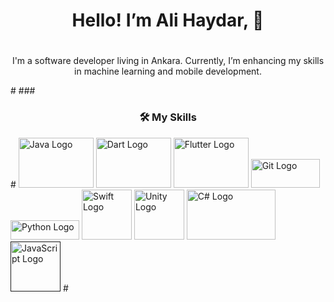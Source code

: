 <!--
### <h3 align="center">📂 My Projects</h3>
#
#### <h3 align="center">Student Information System</h3>

Student Information System Due to my interest in mobile development, I am enhancing the sample student information system application provided in Engin Demiroğ's course at BTK Academy by adding my own features.

![Dart](https://img.shields.io/badge/Dart-00BFFF?style=flat&logo=dart&logoColor=white) ![Flutter](https://img.shields.io/badge/Flutter-02569B?style=flat&logo=flutter&logoColor=white) ![Git](https://img.shields.io/badge/Git-F05032?style=flat&logo=git&logoColor=white)


#### <div align="center"> <br><p>CeptePark - AI Parking Simulation</p> <a href="https://cepteparkweb.web.app/" target="_blank"> <img src="https://cepteparkweb.web.app/cepteparklogo.png" alt="CeptePark Logo" width="50" height="50"> </a></div>

Parking Simulation I created an AI-powered parking simulation using Unity, Python, and JavaScript. For the design, I utilized free assets from the Unity Asset Store. I developed an OCR system using a custom random forest algorithm for license plate recognition. To display the current occupancy rates of the parking lot, I built a user system using Firebase and JavaScript. (Source files will be shared shortly.) 

![Unity](https://img.shields.io/badge/Unity-000000?style=flat&logo=unity&logoColor=white) ![C#](https://img.shields.io/badge/C%23-239120?style=flat&logo=csharp&logoColor=white) ![JavaScript](https://img.shields.io/badge/JavaScript-F7DF1E?style=flat&logo=javascript&logoColor=black) ![Python](https://img.shields.io/badge/Python-3776AB?style=flat&logo=python&logoColor=white)
#
-->
#  <h1 align="center">Hello! I’m Ali Haydar, 👋</h1>
# 
<p align="center">I'm a software developer living in Ankara. Currently, I’m enhancing my skills in machine learning and mobile development.</p>
#
### <h3 align="center">🛠️ My Skills</h3>
#
<a href="https://www.java.com/tr/" target="_blank"><img src="https://muhammeddincer.com/wp-content/uploads/2019/10/java-logo.jpg" alt="Java Logo" style="width: 120px; height: 80px; "></a> <a href="https://dart.dev/" target="_blank"><img src="https://dart.dev/assets/img/logo/logo-white-text.svg" alt="Dart Logo" style="width: 120px; height: 80px; "></a> 
 <a href="https://flutter.dev/" target="_blank"><img src="https://storage.googleapis.com/cms-storage-bucket/ec64036b4eacc9f3fd73.svg" alt="Flutter Logo" style="width: 120px; height: 80px; "></a> <a href="https://git-scm.com/" target="_blank"><img src="https://git-scm.com/images/logo@2x.png" alt="Git Logo" style="width: 110px; height: 46px; "></a> <a href="https://www.python.org/" target="_blank"><img src="https://www.python.org/static/img/python-logo.png" alt="Python Logo" style="width: 110px; height: 31px; "></a> <a href="https://www.swift.org/" target="_blank"><img src="https://cdn-icons-png.flaticon.com/512/5968/5968371.png" alt="Swift Logo" style="width: 80px; height: 80px; "></a> <a href="https://unity.com/" target="_blank"><img src="https://upload.wikimedia.org/wikipedia/commons/c/c4/Unity_2021.svg" alt="Unity Logo" style="width: 80px; height: 80px; "></a> <a href="https://learn.microsoft.com/tr-tr/dotnet/csharp/" target="_blank"><img src="https://miro.medium.com/v2/resize:fit:1400/1*_NVBTVdmjt3Qvq3CZOySXg.jpeg" alt="C# Logo" style="width: 142px; height: 80px; "></a> <a href="" target="_blank"><img src="https://upload.wikimedia.org/wikipedia/commons/thumb/9/99/Unofficial_JavaScript_logo_2.svg/800px-Unofficial_JavaScript_logo_2.svg.png" alt="JavaScript Logo" style="width: 80px; height: 80px; "></a>
#


    
